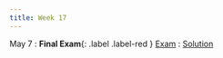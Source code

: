 ```yaml
---
title: Week 17
---
```


May 7
: **Final Exam**{: .label .label-red } [Exam](assets/exams/final.pdf)
    : [Solution](assets/exams/final_sol.pdf)

